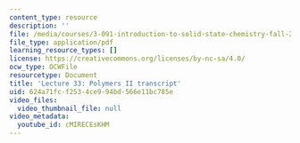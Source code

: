 ```yaml
---
content_type: resource
description: ''
file: /media/courses/3-091-introduction-to-solid-state-chemistry-fall-2018/624a71fcf2534ce994bd566e11bc785e_cMIRECEsKHM.pdf
file_type: application/pdf
learning_resource_types: []
license: https://creativecommons.org/licenses/by-nc-sa/4.0/
ocw_type: OCWFile
resourcetype: Document
title: 'Lecture 33: Polymers II transcript'
uid: 624a71fc-f253-4ce9-94bd-566e11bc785e
video_files:
  video_thumbnail_file: null
video_metadata:
  youtube_id: cMIRECEsKHM
---
```

